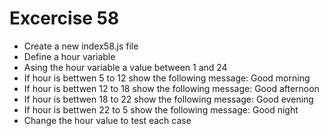 # Excercise 58

* Create a new index58.js file
* Define a hour variable
* Asing the hour variable a value between 1 and 24
* If hour is bettwen 5 to 12 show the following message:  Good morning
* If hour is bettwen 12 to 18 show the following message: Good afternoon
* If hour is bettwen 18 to 22 show the following message: Good evening
* If hour is bettwen 22 to 5 show the following message:  Good night
* Change the hour value to test each case
